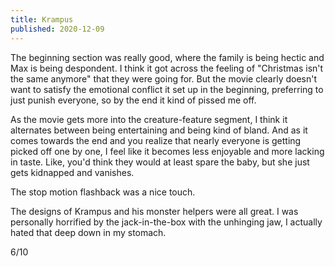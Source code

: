 ```yaml
---
title: Krampus
published: 2020-12-09
---
```


The beginning section was really good, where the family is being hectic and Max is being despondent. I think it got across the feeling of "Christmas isn't the same anymore" that they were going for. But the movie clearly doesn't want to satisfy the emotional conflict it set up in the beginning, preferring to just punish everyone, so by the end it kind of pissed me off.

As the movie gets more into the creature-feature segment, I think it alternates between being entertaining and being kind of bland. And as it comes towards the end and you realize that nearly everyone is getting picked off one by one, I feel like it becomes less enjoyable and more lacking in taste. Like, you'd think they would at least spare the baby, but she just gets kidnapped and vanishes.

The stop motion flashback was a nice touch.

The designs of Krampus and his monster helpers were all great. I was personally horrified by the jack-in-the-box with the unhinging jaw, I actually hated that deep down in my stomach.

6/10
